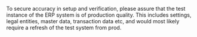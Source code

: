 To secure accuracy in setup and verification, please assure that the test instance of the ERP system is of production quality. This includes settings, legal entities, master data, transaction data etc, and would most likely require a refresh of the test system from prod.

